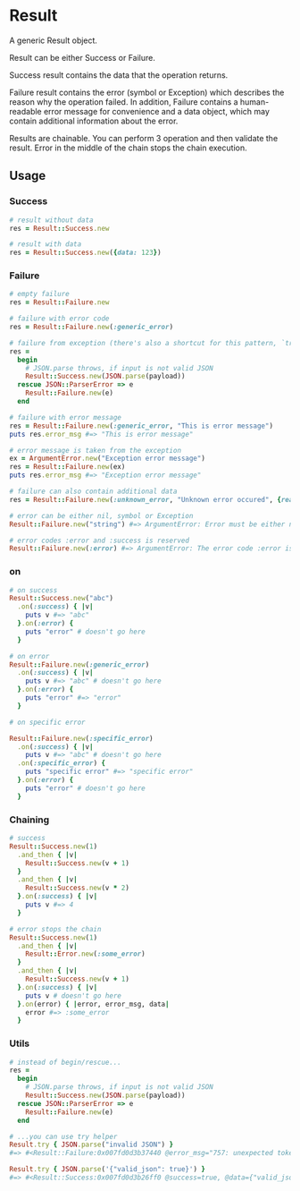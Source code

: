 # Result

A generic Result object.

Result can be either Success or Failure.

Success result contains the data that the operation returns.

Failure result contains the error (symbol or Exception) which describes the reason why the operation failed. In addition, Failure contains a human-readable error message for convenience and a data object, which may contain additional information about the error.

Results are chainable. You can perform 3 operation and then validate the result. Error in the middle of the chain stops the chain execution.

## Usage

### Success

```ruby
# result without data
res = Result::Success.new

# result with data
res = Result::Success.new({data: 123})
```

### Failure

```ruby
# empty failure
res = Result::Failure.new

# failure with error code
res = Result::Failure.new(:generic_error)

# failure from exception (there's also a shortcut for this pattern, `try`)
res =
  begin
    # JSON.parse throws, if input is not valid JSON
    Result::Success.new(JSON.parse(payload))
  rescue JSON::ParserError => e
    Result::Failure.new(e)
  end

# failure with error message
res = Result::Failure.new(:generic_error, "This is error message")
puts res.error_msg #=> "This is error message"

# error message is taken from the exception
ex = ArgumentError.new("Exception error message")
res = Result::Failure.new(ex)
puts res.error_msg #=> "Exception error message"

# failure can also contain additional data
res = Result::Failure.new(:unknown_error, "Unknown error occured", {reason: :unknown})

# error can be either nil, symbol or Exception
Result::Failure.new("string") #=> ArgumentError: Error must be either nil, String or Exception

# error codes :error and :success is reserved
Result::Failure.new(:error) #=> ArgumentError: The error code :error is reserved
```

### on

```ruby
# on success
Result::Success.new("abc")
  .on(:success) { |v|
    puts v #=> "abc"
  }.on(:error) {
    puts "error" # doesn't go here
  }

# on error
Result::Failure.new(:generic_error)
  .on(:success) { |v|
    puts v #=> "abc" # doesn't go here
  }.on(:error) {
    puts "error" #=> "error"
  }

# on specific error

Result::Failure.new(:specific_error)
  .on(:success) { |v|
    puts v #=> "abc" # doesn't go here
  .on(:specific_error) {
    puts "specific error" #=> "specific error"
  }.on(:error) {
    puts "error" # doesn't go here
  }
```

### Chaining

```ruby
# success
Result::Success.new(1)
  .and_then { |v|
    Result::Success.new(v + 1)
  }
  .and_then { |v|
    Result::Success.new(v * 2)
  }.on(:success) { |v|
    puts v #=> 4
  }

# error stops the chain
Result::Success.new(1)
  .and_then { |v|
    Result::Error.new(:some_error)
  }
  .and_then { |v|
    Result::Success.new(v + 1)
  }.on(:success) { |v|
    puts v # doesn't go here
  }.on(error) { |error, error_msg, data|
    error #=> :some_error
  }
```

### Utils

```ruby
# instead of begin/rescue...
res =
  begin
    # JSON.parse throws, if input is not valid JSON
    Result::Success.new(JSON.parse(payload))
  rescue JSON::ParserError => e
    Result::Failure.new(e)
  end

# ...you can use try helper
Result.try { JSON.parse("invalid JSON") }
#=> #<Result::Failure:0x007fd0d3b37440 @error_msg="757: unexpected token at 'invalid JSON'", @success=false, @data=nil, @error=#<JSON::ParserError: 757: unexpected token at 'invalid JSON'>>

Result.try { JSON.parse('{"valid_json": true}') }
#=> #<Result::Success:0x007fd0d3b26ff0 @success=true, @data={"valid_json"=>true}>
```
